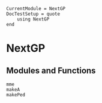 
```@meta
CurrentModule = NextGP
DocTestSetup = quote
    using NextGP
end
```

# NextGP

## Modules and Functions

```@docs
mme
makeA
makePed
```
